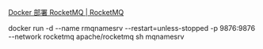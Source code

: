 [Docker 部署 RocketMQ | RocketMQ](https://rocketmq.apache.org/zh/docs/quickStart/02quickstartWithDocker/)

docker run -d --name rmqnamesrv --restart=unless-stopped -p 9876:9876 --network rocketmq apache/rocketmq sh mqnamesrv
